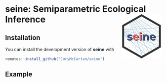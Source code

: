 
<!-- README.md is generated from README.Rmd. Please edit that file -->

# **seine**: Semiparametric Ecological Inference <a href="https://corymccartan.com/sei/"><img src="man/figures/logo.svg" align="right" height="144" /></a>

<!-- badges: start -->

<!-- badges: end -->

## Installation

You can install the development version of **seine** with

``` r
remotes::install_github("CoryMcCartan/seine")
```

## Example
